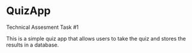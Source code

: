 # QuizApp

Technical Assesment Task #1

This is a simple quiz app that allows users to take the quiz and stores the results in a database.
